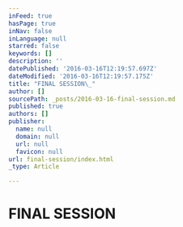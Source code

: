 ```yaml
---
inFeed: true
hasPage: true
inNav: false
inLanguage: null
starred: false
keywords: []
description: ''
datePublished: '2016-03-16T12:19:57.697Z'
dateModified: '2016-03-16T12:19:57.175Z'
title: "FINAL SESSION\_"
author: []
sourcePath: _posts/2016-03-16-final-session.md
published: true
authors: []
publisher:
  name: null
  domain: null
  url: null
  favicon: null
url: final-session/index.html
_type: Article

---
```

# FINAL SESSION